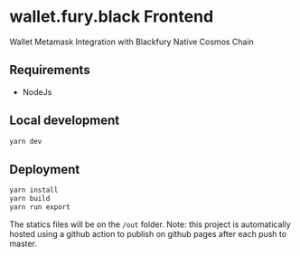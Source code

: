 # wallet.fury.black Frontend

Wallet Metamask Integration with Blackfury Native Cosmos Chain

## Requirements
-   NodeJs

## Local development

```sh
yarn dev
```

## Deployment

```sh
yarn install
yarn build
yarn run export
```

The statics files will be on the `/out` folder.
Note: this project is automatically hosted using a github action to publish on github pages after each push to master.
